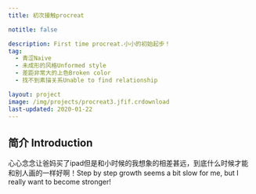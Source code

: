 ```yaml
---
title: 初次接触procreat 

notitle: false

description: First time procreat.小小的初始起步！
tag:
  - 青涩Naive
  - 未成形的风格Unformed style
  - 差距非常大的上色Broken color
  - 找不到素描关系Unable to find relationship

layout: project
image: /img/projects/procreat3.jfif.crdownload
last-updated: 2020-01-22
---
```


## 简介 Introduction

心心念念让爸妈买了ipad但是和小时候的我想象的相差甚远，到底什么时候才能和别人画的一样好啊！Step by step growth seems a bit slow for me, but I really want to become stronger!
